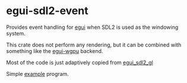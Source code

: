 # egui-sdl2-event

Provides event handling for [egui](https://github.com/emilk/egui) when SDL2 is used as the windowing system.

This crate does not perform any rendering, but it can be combined with something like
the [egui-wgpu](https://github.com/emilk/egui/tree/master/egui-wgpu) backend.

Most of the code is just adaptively copied from [egui_sdl2_gl](https://github.com/ArjunNair/egui_sdl2_gl)

Simple [example](https://github.com/kaphula/egui-sdl2-event-example) program.
